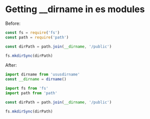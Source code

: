 # Getting __dirname in es modules

Before:
```javascript
const fs = require('fs')
const path = require('path')

const dirPath = path.join(__dirname, '/public')

fs.mkdirSync(dirPath)
```
After:

```javascript
import dirname from 'ususdirname'
const __dirname = dirname()

import fs from 'fs'
import path from 'path'

const dirPath = path.join(__dirname, '/public')

fs.mkdirSync(dirPath)
```
